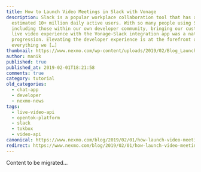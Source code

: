 ```yaml
---
title: How to Launch Video Meetings in Slack with Vonage
description: Slack is a popular workplace collaboration tool that has an
  estimated 10+ million daily active users. With so many people using Slack,
  including those within our own developer community, bringing our customizable
  live video experience with the Vonage-Slack integration app was a natural
  progression. Elevating the developer experience is at the forefront of
  everything we […]
thumbnail: https://www.nexmo.com/wp-content/uploads/2019/02/Blog_Launch-Video-Meetings_1200x600.png
author: manik
published: true
published_at: 2019-02-01T18:21:58
comments: true
category: tutorial
old_categories:
  - chat-app
  - developer
  - nexmo-news
tags:
  - live-video-api
  - opentok-platform
  - slack
  - tokbox
  - video-api
canonical: https://www.nexmo.com/blog/2019/02/01/how-launch-video-meetings-slack-with-tokbox-app
redirect: https://www.nexmo.com/blog/2019/02/01/how-launch-video-meetings-slack-with-tokbox-app
---
```

Content to be migrated...
